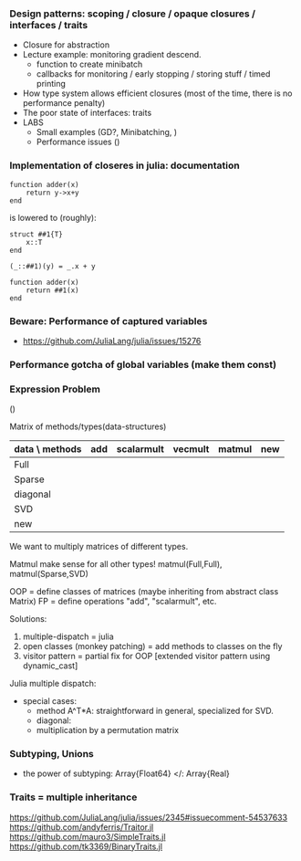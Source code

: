 ### Design patterns: scoping / closure / opaque closures / interfaces / traits
  - Closure for abstraction
  - Lecture example: monitoring gradient descend.
    + function to create minibatch
    + callbacks for monitoring / early stopping / storing stuff / timed printing
  - How type system allows efficient closures (most of the time, there is no performance penalty)
  - The poor state of interfaces: traits
  - LABS
    + Small examples (GD?, Minibatching, )
    +  Performance issues ()

### Implementation of closeres in julia: documentation

```
function adder(x)
    return y->x+y
end
```
is lowered to (roughly):

```
struct ##1{T}
    x::T
end

(_::##1)(y) = _.x + y

function adder(x)
    return ##1(x)
end
```

### Beware: Performance of captured variables
 - https://github.com/JuliaLang/julia/issues/15276    

### Performance gotcha of global variables (make them const)

### Expression Problem 

()

Matrix of methods/types(data-structures)

| data \ methods | add | scalarmult | vecmult | matmul | new |
| --- | ---- | ---- | --- | ---- | -- |
| Full |  | | | | |
| Sparse | | | | | |
| diagonal | | | | | |
| SVD | | | | | |
| new |

We want to multiply matrices of different types.

Matmul make sense for all other types! matmul(Full,Full), matmul(Sparse,SVD)

OOP = define classes of matrices (maybe inheriting from abstract class Matrix)
FP = define operations "add", "scalarmult", etc.

Solutions:
1. multiple-dispatch = julia
2. open classes (monkey patching) = add methods to classes on the fly
3. visitor pattern = partial fix for OOP [extended visitor pattern using dynamic_cast]

Julia multiple dispatch:
 - special cases: 
   + method A^T*A: straightforward in general, specialized for SVD.
   + diagonal: 
   + multiplication by a permutation matrix

### Subtyping, Unions

 - the power of subtyping: Array{Float64} </: Array{Real}

### Traits = multiple inheritance

https://github.com/JuliaLang/julia/issues/2345#issuecomment-54537633
https://github.com/andyferris/Traitor.jl
https://github.com/mauro3/SimpleTraits.jl
https://github.com/tk3369/BinaryTraits.jl
